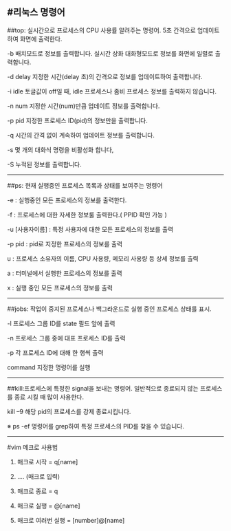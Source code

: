 #리눅스 명령어
---
##top: 실시간으로 프로세스의 CPU 사용률 알려주는 명령어. 5초 간격으로 업데이트하여 화면에 출력한다. 

-b	배치모드로 정보를 출력합니다. 실시간 상화 대화형모드로 정보를 화면에 일렬로 출력합니다.

-d delay	지정한 시간(delay 초)의 간격으로 정보를 업데이트하여 출력합니다.

-i idle	토글값이 off일 때, idle 프로세스나 좀비 프로세스 정보를 출력하지 않습니다.

-n num	지정한 시간(num)만큼 업데이트 정보를 출력합니다.

-p pid	지정한 프로세스 ID(pid)의 정보만을 출력합니다.

-q	시간의 간격 없이 계속하여 업데이트 정보를 출력합니다.

-s	몇 개의 대화식 명령을 비활성화 합니다,

-S	누적된 정보를 출력합니다.

---

##ps: 현재 실행중인 프로세스 목록과 상태를 보여주는 명령어
 
-e : 실행중인 모든 프로세스의 정보를 출력한다.

-f : 프로세스에 대한 자세한 정보룰 출력한다.( PPID 확인 가능 )

-u [사용자이름] : 특정 사용자에 대한 모든 프로세스의 정보를 출력

-p pid : pid로 지정한 프로세스의 정보를 출력

u : 프로세스 소유자의 이름, CPU 사용량, 메모리 사용량 등 상세 정보를 출력

a : 터미널에서 실행한 프로세스의 정보를 출력

x : 실행 중인 모든 프로세스의 정보를 출력
            
---

 ##jobs: 작업이 중지된 프로세스나 백그라운드로 실행 중인 프로세스 상태를 표시.

 -l   프로세스 그룹 ID를 state 필드 앞에 출력

 -n  프로세스 그룹 중에 대표 프로세스 ID를 출력

 -p  각 프로세스 ID에 대해 한 행씩 출력

 command  지정한 명령어를 실행
            
---

 ##kill:프로세스에 특정한 signal을 보내는 명령어. 일반적으로 종료되지 않는 프로세스를 종료 시킬 때 많이 사용한다.

  kill –9 <pid>    해당 pid의 프로세스를 강제 종료시킵니다.

 ※ ps -ef 명령어를 grep하여 특정 프로세스의 PID를 찾을 수 있습니다.
 
---

 #vim 메크로 사용법

1. 매크로 시작 = q[name] 

2. .... (매크로 입력)

3. 매크로 종료 = q

4. 매크로 실행 = @[name]

5. 매크로 여러번 실행 = [number]@[name]

